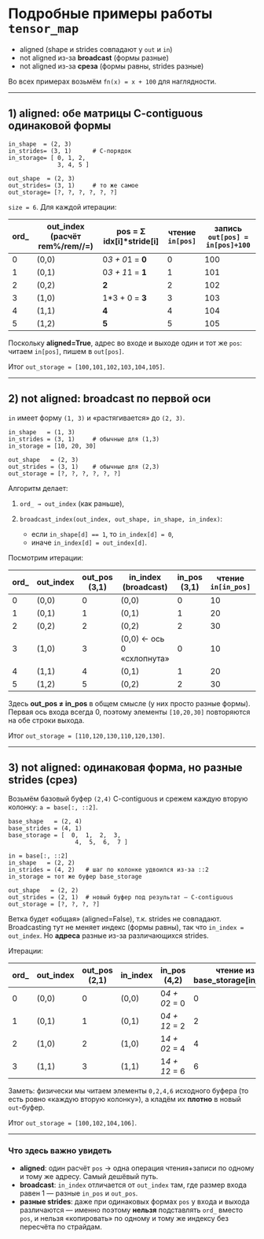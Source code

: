 # Подробные примеры работы `tensor_map`

* aligned (shape и strides совпадают у `out` и `in`)
* not aligned из-за **broadcast** (формы разные)
* not aligned из-за **среза** (формы равны, strides разные)

Во всех примерах возьмём `fn(x) = x + 100` для наглядности.

---

## 1) aligned: обе матрицы C-contiguous одинаковой формы

```
in_shape  = (2, 3)
in_strides= (3, 1)      # C-порядок
in_storage= [ 0, 1, 2,
              3, 4, 5 ]

out_shape  = (2, 3)
out_strides= (3, 1)     # то же самое
out_storage= [?, ?, ?, ?, ?, ?]
```

`size = 6`. Для каждой итерации:

| ord\_ | out\_index (расчёт rem%/rem//=) | pos = Σ idx\[i]\*stride\[i] | чтение `in[pos]` | запись `out[pos] = in[pos]+100` |
| ----- | ------------------------------- | --------------------------- | ---------------- | ------------------------------- |
| 0     | (0,0)                           | 0*3 + 0*1 = **0**           | 0                | 100                             |
| 1     | (0,1)                           | 0*3 + 1*1 = **1**           | 1                | 101                             |
| 2     | (0,2)                           | **2**                       | 2                | 102                             |
| 3     | (1,0)                           | 1\*3 + 0 = **3**            | 3                | 103                             |
| 4     | (1,1)                           | **4**                       | 4                | 104                             |
| 5     | (1,2)                           | **5**                       | 5                | 105                             |

Поскольку **aligned=True**, адрес во входе и выходе один и тот же `pos`: читаем `in[pos]`, пишем в `out[pos]`.

Итог `out_storage = [100,101,102,103,104,105]`.

---

## 2) not aligned: **broadcast** по первой оси

`in` имеет форму `(1, 3)` и «растягивается» до `(2, 3)`.

```
in_shape   = (1, 3)
in_strides = (3, 1)     # обычные для (1,3)
in_storage = [10, 20, 30]

out_shape   = (2, 3)
out_strides = (3, 1)    # обычные для (2,3)
out_storage = [?, ?, ?, ?, ?, ?]
```

Алгоритм делает:

1. `ord_ → out_index` (как раньше),
2. `broadcast_index(out_index, out_shape, in_shape, in_index)`:

   * если `in_shape[d] == 1`, то `in_index[d] = 0`,
   * иначе `in_index[d] = out_index[d]`.

Посмотрим итерации:

| ord\_ | out\_index | out\_pos (3,1) | in\_index (broadcast)     | in\_pos (3,1) | чтение `in[in_pos]` | запись `out[out_pos]` |
| ----- | ---------- | -------------- | ------------------------- | ------------- | ------------------- | --------------------- |
| 0     | (0,0)      | 0              | (0,0)                     | 0             | 10                  | 110                   |
| 1     | (0,1)      | 1              | (0,1)                     | 1             | 20                  | 120                   |
| 2     | (0,2)      | 2              | (0,2)                     | 2             | 30                  | 130                   |
| 3     | (1,0)      | 3              | (0,0) ← ось 0 «схлопнута» | 0             | 10                  | 110                   |
| 4     | (1,1)      | 4              | (0,1)                     | 1             | 20                  | 120                   |
| 5     | (1,2)      | 5              | (0,2)                     | 2             | 30                  | 130                   |

Здесь **out\_pos ≠ in\_pos** в общем смысле (у них просто разные формы). Первая ось входа всегда 0, поэтому элементы `[10,20,30]` повторяются на обе строки выхода.

Итог `out_storage = [110,120,130,110,120,130]`.

---

## 3) not aligned: одинаковая форма, но **разные strides** (срез)

Возьмём базовый буфер `(2,4)` C-contiguous и срежем каждую вторую колонку: `a = base[:, ::2]`.

```
base_shape   = (2, 4)
base_strides = (4, 1)
base_storage = [  0,  1,  2,  3,
                   4,  5,  6,  7 ]

in = base[:, ::2]
in_shape   = (2, 2)
in_strides = (4, 2)   # шаг по колонке удвоился из-за ::2
in_storage = тот же буфер base_storage

out_shape   = (2, 2)
out_strides = (2, 1)  # новый буфер под результат — C-contiguous
out_storage = [?, ?, ?, ?]
```

Ветка будет «общая» (aligned=False), т.к. strides не совпадают. Broadcasting тут не меняет индекс (формы равны), так что `in_index = out_index`. Но **адреса** разные из-за различающихся strides.

Итерации:

| ord\_ | out\_index | out\_pos (2,1) | in\_index | in\_pos (4,2) | чтение из base\_storage\[in\_pos] | запись |
| ----- | ---------- | -------------- | --------- | ------------- | --------------------------------- | ------ |
| 0     | (0,0)      | 0              | (0,0)     | 0*4 + 0*2 = 0 | 0                                 | 100    |
| 1     | (0,1)      | 1              | (0,1)     | 0*4 + 1*2 = 2 | 2                                 | 102    |
| 2     | (1,0)      | 2              | (1,0)     | 1*4 + 0*2 = 4 | 4                                 | 104    |
| 3     | (1,1)      | 3              | (1,1)     | 1*4 + 1*2 = 6 | 6                                 | 106    |

Заметь: физически мы читаем элементы `0,2,4,6` исходного буфера (то есть ровно «каждую вторую колонку»), а кладём их **плотно** в новый `out`-буфер.

Итог `out_storage = [100,102,104,106]`.

---

### Что здесь важно увидеть

* **aligned**: один расчёт `pos` → одна операция чтения+записи по одному и тому же адресу. Самый дешёвый путь.
* **broadcast**: `in_index` отличается от `out_index` там, где размер входа равен 1 — разные `in_pos` и `out_pos`.
* **разные strides**: даже при одинаковых формах `pos` у входа и выхода различаются — именно поэтому **нельзя** подставлять `ord_` вместо `pos`, и нельзя «копировать» по одному и тому же индексу без пересчёта по страйдам.
